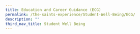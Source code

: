 ```yaml
---
title: Education and Career Guidance (ECG)
permalink: /the-saints-experience/Student-Well-Being/ECG/
description: ""
third_nav_title: Student Well Being
---
```

